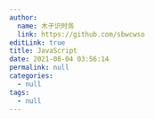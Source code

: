 ```yaml
---
author: 
  name: 木子识时务
  link: https://github.com/sbwcwso
editLink: true
title: JavaScript
date: 2021-08-04 03:56:14
permalink: null
categories: 
  - null
tags: 
  - null
---
```

